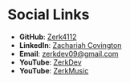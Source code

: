 # Social Links

- **GitHub**: [Zerk4112](https://github.com/Zerk4112)
- **LinkedIn**: [Zachariah Covington](https://www.linkedin.com/in/zachariah-covington)
- **Email**: [zerkdev09@gmail.com](mailto:zerkdev09@gmail.com)
- **YouTube**: [ZerkDev](https://www.youtube.com/channel/UCppf0SWnRTaLEqE76jGRxXA)
- **YouTube**: [ZerkMusic](https://www.youtube.com/channel/UCuKT9CFr6jiTONJgM22oaiw)
